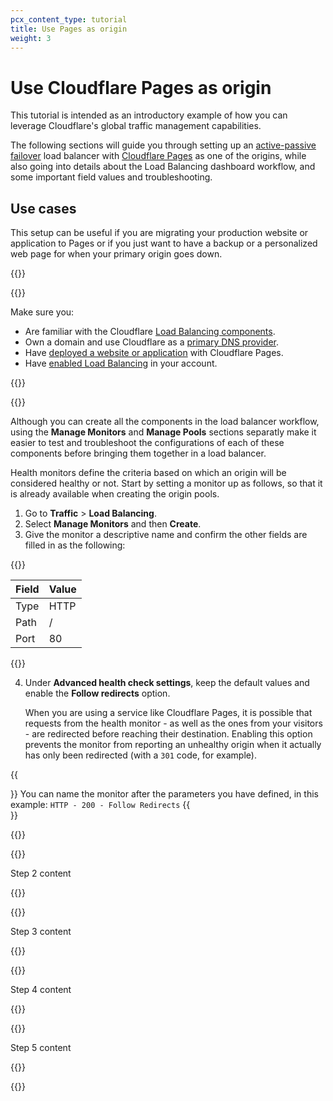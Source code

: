 ```yaml
---
pcx_content_type: tutorial
title: Use Pages as origin
weight: 3
---
```


# Use Cloudflare Pages as origin

This tutorial is intended as an introductory example of how you can leverage Cloudflare's global traffic management capabilities.

The following sections will guide you through setting up an [active-passive failover](/load-balancing/load-balancers/common-configurations/) load balancer with [Cloudflare Pages](/pages/) as one of the origins, while also going into details about the Load Balancing dashboard workflow, and some important field values and troubleshooting.

## Use cases

This setup can be useful if you are migrating your production website or application to Pages or if you just want to have a backup or a personalized web page for when your primary origin goes down.

{{<tutorial>}}

{{<tutorial-prereqs>}}

Make sure you:
* Are familiar with the Cloudflare [Load Balancing components](/load-balancing/understand-basics/load-balancing-components/).
* Own a domain and use Cloudflare as a [primary DNS provider](/dns/zone-setups/full-setup/).
* Have [deployed a website or application](/pages/get-started/guide/) with Cloudflare Pages.
* Have [enabled Load Balancing](/load-balancing/get-started/enable-load-balancing/) in your account.

{{</tutorial-prereqs>}}

{{<tutorial-step title="Create health monitor">}}

Although you can create all the components in the load balancer workflow, using the **Manage Monitors** and **Manage Pools** sections separatly make it easier to test and troubleshoot the configurations of each of these components before bringing them together in a load balancer.

Health monitors define the criteria based on which an origin will be considered healthy or not. Start by setting a monitor up as follows, so that it is already available when creating the origin pools.

1. Go to **Traffic** > **Load Balancing**.
2. Select **Manage Monitors** and then **Create**.
3. Give the monitor a descriptive name and confirm the other fields are filled in as the following:

{{<table-wrap>}}

| Field            | Value     |
|------------------|-----------|
| Type             | HTTP      |
| Path             | /         |
| Port             | 80        |

{{</table-wrap>}}

4. Under **Advanced health check settings**, keep the default values and enable the **Follow redirects** option.

    When you are using a service like Cloudflare Pages, it is possible that requests from the health monitor - as well as the ones from your visitors - are redirected before reaching their destination. Enabling this option prevents the monitor from reporting an unhealthy origin when it actually has only been redirected (with a `301` code, for example).

{{<Aside type="note" header="Tip">}}
You can name the monitor after the parameters you have defined, in this example: `HTTP - 200 - Follow Redirects`
{{</Aside>}}

{{</tutorial-step>}}

{{<tutorial-step title="Create origin pool(s)">}}

Step 2 content

{{</tutorial-step>}}

{{<tutorial-step title="Crete load balancer">}}

Step 3 content

{{</tutorial-step>}}

{{<tutorial-step title="Deploy on a test hostname" optional="true">}}

Step 4 content

{{</tutorial-step>}}

{{<tutorial-step title="Route production traffic to load balancer">}}

Step 5 content

{{</tutorial-step>}}

{{</tutorial>}}